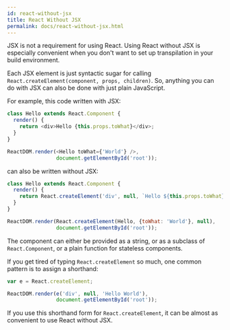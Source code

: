 ```yaml
---
id: react-without-jsx
title: React Without JSX
permalink: docs/react-without-jsx.html
---
```


JSX is not a requirement for using React. Using React without JSX is especially convenient when you don't want to set up transpilation in your build environment.

Each JSX element is just syntactic sugar for calling `React.createElement(component, props, children)`. So, anything you can do with JSX can also be done with just plain JavaScript.

For example, this code written with JSX:

```js
class Hello extends React.Component {
  render() {
    return <div>Hello {this.props.toWhat}</div>;
  }
}

ReactDOM.render(<Hello toWhat={'World'} />,
                document.getElementById('root'));
```

can also be written without JSX:

```js
class Hello extends React.Component {
  render() {
    return React.createElement('div', null, `Hello ${this.props.toWhat}`);
  }
}

ReactDOM.render(React.createElement(Hello, {toWhat: 'World'}, null),
                document.getElementById('root'));
```

The component can either be provided as a string, or as a subclass of `React.Component`, or a plain function for stateless components.

If you get tired of typing `React.createElement` so much, one common pattern is to assign a shorthand:

```js
var e = React.createElement;

ReactDOM.render(e('div', null, 'Hello World'),
                document.getElementById('root'));
```

If you use this shorthand form for `React.createElement`, it can be almost as convenient to use React without JSX.
